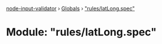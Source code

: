 [node-input-validator](../README.md) › [Globals](../globals.md) › ["rules/latLong.spec"](_rules_latlong_spec_.md)

# Module: "rules/latLong.spec"


